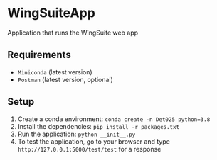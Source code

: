 # WingSuiteApp
Application that runs the WingSuite web app

## Requirements
* `Miniconda` (latest version)
* `Postman` (latest version, optional)

## Setup
1. Create a conda environment: `conda create -n Det025 python=3.8`
2. Install the dependencies: `pip install -r packages.txt`
3. Run the application: `python __init__.py`
4. To test the application, go to your browser and type `http://127.0.0.1:5000/test/test` for a response
